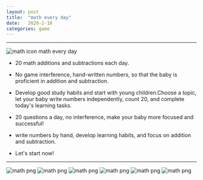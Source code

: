 ```yaml
---
layout: post
title:  "math every day"
date:   2020-2-18
categories: game 
---
```

********
![math icon](http://humpback.me/game/math/math-icon.png)  math every day   
* 20 math additions and subtractions each day.  
* No game interference, hand-written numbers, so that the baby is proficient in addition and subtraction.  
* Develop good study habits and start with young children.Choose a topic, let your baby write numbers independently, count 20, and complete today's learning tasks.   

* 20 questions a day, no interference, make your baby more focused and successful!   
* write numbers by hand, develop learning habits, and focus on addition and subtraction.  
  
* Let's start now!   
---
  
![math png](http://humpback.me/game/math/7.png)
![math png](http://humpback.me/game/math/2.png)
![math png](http://humpback.me/game/math/3.png)
![math png](http://humpback.me/game/math/4.png)
![math png](http://humpback.me/game/math/5.png)
![math png](http://humpback.me/game/math/6.png)



